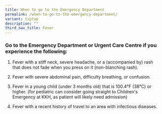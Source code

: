 ```yaml
---
title: When to go to the Emergency Department
permalink: /when-to-go-to-the-emergency-department/
variant: tiptap
description: ""
third_nav_title: Fever
---
```

<h3>Go to the Emergency Department or Urgent Care Centre if you experience the following:</h3>
<p></p>
<ol data-tight="true" class="tight">
<li>
<p>Fever with a stiff neck, severe headache, or a (accompanied by) rash that
does not fade when you press on it (non-blanching rash).</p>
</li>
<li>
<p>Fever with severe abdominal pain, difficulty breathing, or confusion.</p>
</li>
<li>
<p>Fever in a young child (under 3 months old) that is 100.4°F (38°C) or
higher. (for pediatric can consider going straight to Children's Emergency
at KKH, as patient will likely need admission)</p>
</li>
<li>
<p>Fever with a recent history of travel to an area with infectious diseases.</p>
</li>
</ol>
<p></p>